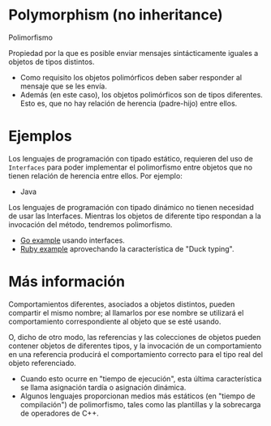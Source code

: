
# Polymorphism (no inheritance)

Polimorfismo

Propiedad por la que es posible enviar mensajes sintácticamente iguales a objetos de tipos distintos.
* Como requisito los objetos polimórficos deben saber responder al mensaje que se les envía.
* Además (en este caso), los objetos polimórficos son de tipos diferentes. Esto es, que no hay relación de herencia (padre-hijo) entre ellos.

# Ejemplos

Los lenguajes de programación con tipado estático, requieren del uso de `Interfaces` para poder implementar el polimorfismo entre objetos que no tienen relación de herencia entre ellos. Por ejemplo:
* Java

Los lenguajes de programación con tipado dinámico no tienen necesidad de usar las Interfaces. Mientras los objetos de diferente tipo respondan a la invocación del método, tendremos polimorfismo.
 
* [Go example](example_go.go) usando interfaces.
* [Ruby example](example_ruby.rb) aprovechando la característica de "Duck typing".

# Más información

Comportamientos diferentes, asociados a objetos distintos, pueden compartir el mismo nombre; al llamarlos por ese nombre se utilizará el comportamiento correspondiente al objeto que se esté usando.

O, dicho de otro modo, las referencias y las colecciones de objetos pueden contener objetos de diferentes tipos, y la invocación de un comportamiento en una referencia producirá el comportamiento correcto para el tipo real del objeto referenciado.
* Cuando esto ocurre en "tiempo de ejecución", esta última característica se llama asignación tardía o asignación dinámica.
* Algunos lenguajes proporcionan medios más estáticos (en "tiempo de compilación") de polimorfismo, tales como las plantillas y la sobrecarga de operadores de C++.
